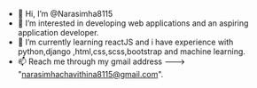 - 👋 Hi, I’m @Narasimha8115
- 👀 I’m interested in developing web applications and an aspiring application developer.
- 🌱 I’m currently learning reactJS and i have experience with python,django ,html,css,scss,bootstrap and machine learning.
- 📫 Reach me through my gmail address ---> "narasimhachavithina8115@gmail.com".

<!---
Narasimha8115/Narasimha8115 is a ✨ special ✨ repository because its `README.md` (this file) appears on your GitHub profile.
You can click the Preview link to take a look at your changes.
--->

